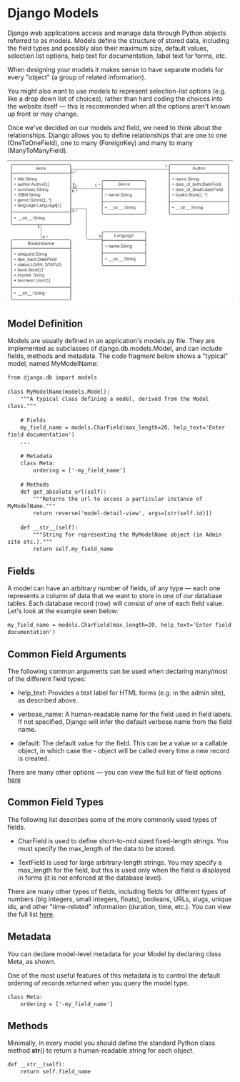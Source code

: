 # Django Models

Django web applications access and manage data through Python objects referred to as models. Models define the structure of stored data, including the field types and possibly also their maximum size, default values, selection list options, help text for documentation, label text for forms, etc.

When designing your models it makes sense to have separate models for every "object" (a group of related information).

You might also want to use models to represent selection-list options (e.g. like a drop down list of choices), rather than hard coding the choices into the website itself — this is recommended when all the options aren't known up front or may change.

Once we've decided on our models and field, we need to think about the relationships. Django allows you to define relationships that are one to one (OneToOneField), one to many (ForeignKey) and many to many (ManyToManyField).

![Django UML](djangouml.png)

## Model Definition

Models are usually defined in an application's models.py file. They are implemented as subclasses of django.db.models.Model, and can include fields, methods and metadata. The code fragment below shows a "typical" model, named MyModelName:
```
from django.db import models

class MyModelName(models.Model):
    """A typical class defining a model, derived from the Model class."""

    # Fields
    my_field_name = models.CharField(max_length=20, help_text='Enter field documentation')
    ...

    # Metadata
    class Meta:
        ordering = ['-my_field_name']

    # Methods
    def get_absolute_url(self):
        """Returns the url to access a particular instance of MyModelName."""
        return reverse('model-detail-view', args=[str(self.id)])

    def __str__(self):
        """String for representing the MyModelName object (in Admin site etc.)."""
        return self.my_field_name
```

## Fields

A model can have an arbitrary number of fields, of any type — each one represents a column of data that we want to store in one of our database tables. Each database record (row) will consist of one of each field value. Let's look at the example seen below:

```
my_field_name = models.CharField(max_length=20, help_text='Enter field documentation')
```

## Common Field Arguments

The following common arguments can be used when declaring many/most of the different field types:
 - help_text: Provides a text label for HTML forms (e.g. in the admin site), as described above.

 - verbose_name: A human-readable name for the field used in field labels. If not specified, Django will infer the default verbose name from the field name.

 - default: The default value for the field. This can be a value or a callable object, in which case the  - object will be called every time a new record is created.

There are many other options — you can view the full list of field options [here](https://docs.djangoproject.com/en/3.1/ref/models/fields/#field-options)  

## Common Field Types

The following list describes some of the more commonly used types of fields.

 - CharField is used to define short-to-mid sized fixed-length strings. You must specify the max_length of the data to be stored.

 - TextField is used for large arbitrary-length strings. You may specify a max_length for the field, but this is used only when the field is displayed in forms (it is not enforced at the database level).

 There are many other types of fields, including fields for different types of numbers (big integers, small integers, floats), booleans, URLs, slugs, unique ids, and other "time-related" information (duration, time, etc.). You can view the full list [here](https://docs.djangoproject.com/en/3.1/ref/models/fields/#field-types).

## Metadata
You can declare model-level metadata for your Model by declaring class Meta, as shown.

One of the most useful features of this metadata is to control the default ordering of records returned when you query the model type.
```
class Meta:
    ordering = ['-my_field_name']
```

## Methods

Minimally, in every model you should define the standard Python class method __str__() to return a human-readable string for each object. 
```
def __str__(self):
    return self.field_name
```


